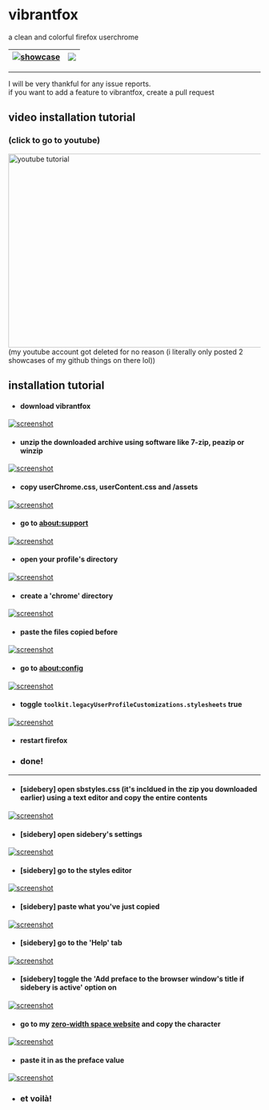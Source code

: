 # vibrantfox
a clean and colorful firefox userchrome



|[![showcase](https://i.ibb.co/4PPFBp7/firefox-j1x-N99-QMa-G.png "showcase")](https://i.ibb.co/4PPFBp7/firefox-j1x-N99-QMa-G.png "showcase")|[![](https://i.ibb.co/84mfKDt/firefox-FU71gdo0-Pm.png)](https://i.ibb.co/84mfKDt/firefox-FU71gdo0-Pm.png)|
|-----|-----|

------------



I will be very thankful for any issue reports.<br>
if you want to add a feature to vibrantfox, create a pull request

## video installation tutorial
### (click to go to youtube)
<a href="http://www.youtube.com/embed/J7sTyyUNAm4" target="_blank"><img src="https://i.ibb.co/86bCT7y/vlc-CESle-NOAPS.png" alt="youtube tutorial" width="680" height="386"/></a>
(my youtube account got deleted for no reason (i literally only posted 2 showcases of my github things on there lol))

## installation tutorial
- #### download vibrantfox
[![screenshot](https://i.ibb.co/16Qvykj/firefox-BZzsbtt-Ztl.png "screenshot")](https://i.ibb.co/16Qvykj/firefox-BZzsbtt-Ztl.png "screenshot")<br>
- #### unzip the downloaded archive using software like 7-zip, peazip or winzip
[![screenshot](https://i.ibb.co/gDr2Rdf/NVIDIA-Share-msw-EIZJKCU.png "screenshot")](https://i.ibb.co/gDr2Rdf/NVIDIA-Share-msw-EIZJKCU.png "screenshot")
- #### copy userChrome.css, userContent.css and /assets
[![screenshot](https://i.ibb.co/vhmfzzy/v-HLX8gqxch.png "screenshot")](https://i.ibb.co/vhmfzzy/v-HLX8gqxch.png "screenshot")
- #### go to [about:support](about:support "about:support")
[![screenshot](https://i.ibb.co/QvtZmvP/firefox-2v-U4-An-S1-VS.png "screenshot")](https://i.ibb.co/QvtZmvP/firefox-2v-U4-An-S1-VS.png "screenshot")
- #### open your profile's directory
[![screenshot](https://i.ibb.co/QdJPKQY/firefox-p5h-Kl-G8c-Xr.png "screenshot")](https://i.ibb.co/QdJPKQY/firefox-p5h-Kl-G8c-Xr.png "screenshot")
- #### create a 'chrome' directory
[![screenshot](https://i.ibb.co/ckFncFg/explorer-Mo-NSTh-Yw-E1.png "screenshot")](https://i.ibb.co/ckFncFg/explorer-Mo-NSTh-Yw-E1.png "screenshot")
- #### paste the files copied before
[![screenshot](https://i.ibb.co/CsYxpKP/explorer-Mf72-EBGFf-Y.png "screenshot")](https://i.ibb.co/CsYxpKP/explorer-Mf72-EBGFf-Y.png "screenshot")
- #### go to [about:config](about:config "about:config")
[![screenshot](https://i.ibb.co/1snbSBf/firefox-d-Ctp5-Knmul.png "screenshot")](https://i.ibb.co/1snbSBf/firefox-d-Ctp5-Knmul.png "screenshot")
- #### toggle `toolkit.legacyUserProfileCustomizations.stylesheets` true
[![screenshot](https://i.ibb.co/vXRzZ90/firefox-glo-Ei2-Xkh-B.png "screenshot")](https://i.ibb.co/vXRzZ90/firefox-glo-Ei2-Xkh-B.png "screenshot")
- #### restart firefox
- ### done!



------------

- #### [sidebery] open sbstyles.css (it's incldued in the zip you downloaded earlier) using a text editor and copy the entire contents
[![screenshot](https://i.ibb.co/vkNRcjb/notepad-rk3w3eg-UUy.png "screenshot")](https://i.ibb.co/vkNRcjb/notepad-rk3w3eg-UUy.png "screenshot")
- #### [sidebery] open sidebery's settings
[![screenshot](https://i.ibb.co/z73QXBR/yw-MLo9suf-D.png "screenshot")](https://i.ibb.co/z73QXBR/yw-MLo9suf-D.png "screenshot")
- #### [sidebery] go to the styles editor
[![screenshot](https://i.ibb.co/HgjCv4X/284-XM5-INv-F.png "screenshot")](https://i.ibb.co/HgjCv4X/284-XM5-INv-F.png "screenshot")
- #### [sidebery] paste what you've just copied
[![screenshot](https://i.ibb.co/b11gkvf/firefox-h-DYp-GFh-Wfs.png "screenshot")](https://i.ibb.co/b11gkvf/firefox-h-DYp-GFh-Wfs.png "screenshot")
- #### [sidebery] go to the 'Help' tab
[![screenshot](https://i.ibb.co/GRFPgpg/firefox-VT3a-At-Sg-UX.png "screenshot")](https://i.ibb.co/GRFPgpg/firefox-VT3a-At-Sg-UX.png "screenshot")
- #### [sidebery] toggle the 'Add preface to the browser window's title if sidebery is active' option on
[![screenshot](https://i.ibb.co/ngDjZWS/firefox-Hy7-Vg-GDQo8.png "screenshot")](https://i.ibb.co/ngDjZWS/firefox-Hy7-Vg-GDQo8.png "screenshot")
- #### go to my [zero-width space website](http://purplishflame.github.io/zero-width-space "zero-width space website") and copy the character
[![screenshot](https://i.ibb.co/ZNmbcC0/firefox-w-FI5-IAU9g-E.png "screenshot")](https://i.ibb.co/ZNmbcC0/firefox-w-FI5-IAU9g-E.png "screenshot")
- #### paste it in as the preface value
[![screenshot](https://i.ibb.co/k5DV8hR/tmh-Aw93dh-Y.png "screenshot")](https://i.ibb.co/k5DV8hR/tmh-Aw93dh-Y.png "screenshot")
- ### et voilà!
